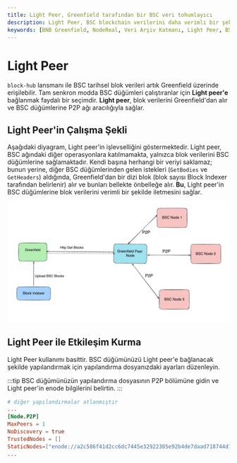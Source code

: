 ```yaml
---
title: Light Peer, Greenfield tarafından bir BSC veri tohumlayıcı
description: Light Peer, BSC blockchain verilerini daha verimli bir şekilde sağlamak için tasarlanmış bir çözümdür. Bu kılavuz, Light peer'in nasıl çalıştığını ve BSC düğümlerine nasıl bağlanılacağını açıklar.
keywords: [BNB Greenfield, NodeReal, Veri Arşiv Katmanı, Light Peer, BSC veri sağlama]
---
```


# Light Peer

`block-hub` lansmanı ile BSC tarihsel blok verileri artık Greenfield üzerinde erişilebilir. Tam senkron modda BSC düğümleri çalıştıranlar için **Light peer'e** bağlanmak faydalı bir seçimdir. **Light peer**, blok verilerini Greenfield'dan alır ve BSC düğümlerine P2P ağı aracılığıyla sağlar.

## Light Peer'in Çalışma Şekli

Aşağıdaki diyagram, Light peer'in işlevselliğini göstermektedir. Light peer, BSC ağındaki diğer operasyonlara katılmamakta, yalnızca blok verilerini BSC düğümlerine sağlamaktadır. Kendi başına herhangi bir veriyi saklamaz; bunun yerine, diğer BSC düğümlerinden gelen istekleri (`GetBodies` ve `GetHeaders`) aldığında, Greenfield'dan bir dizi blok (blok sayısı Block Indexer tarafından belirlenir) alır ve bunları bellekte önbelleğe alır. **Bu**, Light peer'in BSC düğümlerine blok verilerini verimli bir şekilde iletmesini sağlar.

![light peer](../../../images/bnb-chain/bnb-greenfield/static/asset/light-peer.png)

## Light Peer ile Etkileşim Kurma

Light Peer kullanımı basittir. BSC düğümünüzü Light peer'e bağlanacak şekilde yapılandırmak için yapılandırma dosyanızdaki ayarları düzenleyin.

:::tip
BSC düğümünüzün yapılandırma dosyasının P2P bölümüne gidin ve Light peer'in enode bilgilerini belirtin.
:::

```toml
# diğer yapılandırmalar atlanmıştır
...
[Node.P2P]
MaxPeers = 1
NoDiscovery = true
TrustedNodes = []
StaticNodes=["enode://a2c586f41d2cc6dc7445e32922305e92b4de7daad718744d12bf105a79715606330535cffae6a0d60c61567ff772796d906fcb72b9cbb578f10de3221bb34015@13.115.90.65:30303?discport=0"]
...
```